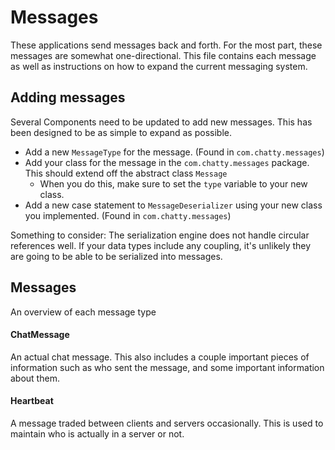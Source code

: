 # Messages
These applications send messages back and forth. For the most part, these messages
are somewhat one-directional. This file contains each message as well as instructions
on how to expand the current messaging system.

## Adding messages
Several Components need to be updated to add new messages. This has been designed to be
as simple to expand as possible.
- Add a new `MessageType` for the message. (Found in `com.chatty.messages`)
- Add your class for the message in the `com.chatty.messages` package. This should extend off
  the abstract class `Message`
  - When you do this, make sure to set the `type` variable to your new class.
- Add a new case statement to `MessageDeserializer` using your new class you implemented.
  (Found in `com.chatty.messages`)
  
Something to consider: The serialization engine does not handle circular references well. If your
data types include any coupling, it's unlikely they are going to be able to be serialized into
messages.  

## Messages
An overview of each message type

#### ChatMessage
An actual chat message. This also includes a couple important pieces of information 
such as who sent the message, and some important information about them.

#### Heartbeat
A message traded between clients and servers occasionally. This is used to maintain
who is actually in a server or not.
